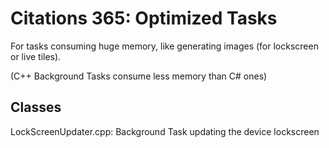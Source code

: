 # Citations 365: Optimized Tasks
For tasks consuming huge memory, like generating images (for lockscreen or live tiles).

(C++ Background Tasks consume less memory than C# ones)

## Classes
LockScreenUpdater.cpp: Background Task updating the device lockscreen